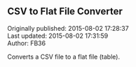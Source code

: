 ## CSV to Flat File Converter  
Originally published: 2015-08-02 17:28:37  
Last updated: 2015-08-02 17:31:59  
Author: FB36   
  
Converts a CSV file to a flat file (table).

